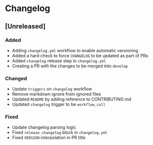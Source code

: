 # Changelog

## [Unreleased]

### Added

- Adding `changelog.yml` workflow to enable automatic versioning
- Added a hard check to force `CHANGELOG` to be updated as part of PRs
- Added `changelog` release step in `changelog.yml`
- Creating a PR with the changes to be merged into `develop`

### Changed

- Update `triggers` on `changelog` workflow
- Remove markdown ignore from ignored files
- Updated `README` by adding reference to CONTRIBUTING.md
- Updated `changelog` trigger to be `workflow_call`


### Fixed

- Update changelog parsing logic
- Fixed `release changelog` block in `changelog.yml`
- Fixed `VERSION` interpolation in PR title
